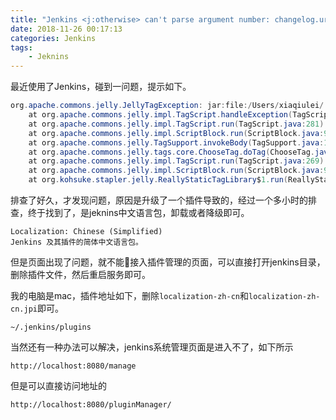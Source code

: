 ```yaml
---
title: "Jenkins <j:otherwise> can't parse argument number: changelog.url 问题"
date: 2018-11-26 00:17:13
categories: Jenkins
tags:
    - Jeknins
---
```


最近使用了Jenkins，碰到一问题，提示如下。

```java
org.apache.commons.jelly.JellyTagException: jar:file:/Users/xiaqiulei/.jenkins/war/WEB-INF/lib/jenkins-core-2.147.jar!/hudson/model/UpdateCenter/CoreUpdateMonitor/message.jelly:53:20: <j:otherwise> can't parse argument number: changelog.url
	at org.apache.commons.jelly.impl.TagScript.handleException(TagScript.java:726)
	at org.apache.commons.jelly.impl.TagScript.run(TagScript.java:281)
	at org.apache.commons.jelly.impl.ScriptBlock.run(ScriptBlock.java:95)
	at org.apache.commons.jelly.TagSupport.invokeBody(TagSupport.java:161)
	at org.apache.commons.jelly.tags.core.ChooseTag.doTag(ChooseTag.java:38)
	at org.apache.commons.jelly.impl.TagScript.run(TagScript.java:269)
	at org.apache.commons.jelly.impl.ScriptBlock.run(ScriptBlock.java:95)
	at org.kohsuke.stapler.jelly.ReallyStaticTagLibrary$1.run(ReallyStaticTagLi
```

排查了好久，才发现问题，原因是升级了一个插件导致的，经过一个多小时的排查，终于找到了，是jeknins中文语言包，卸载或者降级即可。

```
Localization: Chinese (Simplified)
Jenkins 及其插件的简体中文语言包。
```

但是页面出现了问题，就不能接入插件管理的页面，可以直接打开jenkins目录，删除插件文件，然后重启服务即可。

我的电脑是mac，插件地址如下，删除`localization-zh-cn`和`localization-zh-cn.jpi`即可。

```
~/.jenkins/plugins
```

当然还有一种办法可以解决，jenkins系统管理页面是进入不了，如下所示

```
http://localhost:8080/manage
```

但是可以直接访问地址的

```
http://localhost:8080/pluginManager/
```